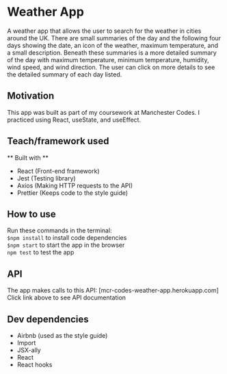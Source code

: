 # Weather App

A weather app that allows the user to search for the weather in cities around the UK. There are small summaries of the day and the following four days showing the date, an icon of the weather, maximum temperature, and a small description. Beneath these summaries is a more detailed summary of the day with maximum temperature, minimum temperature, humidity, wind speed, and wind direction. The user can click on more details to see the detailed summary of each day listed.

## Motivation

This app was built as part of my coursework at Manchester Codes. I practiced using React, useState, and useEffect.

## Teach/framework used

** Built with **

- React (Front-end framework)
- Jest (Testing library)
- Axios (Making HTTP requests to the API)
- Prettier (Keeps code to the style guide)

## How to use

Run these commands in the terminal:\
`$npm install` to install code dependencies\
`$npm start` to start the app in the browser\
`npm test` to test the app

## API

The app makes calls to this API: [mcr-codes-weather-app.herokuapp.com]\
Click link above to see API documentation

## Dev dependencies

- Airbnb (used as the style guide)
- Import
- JSX-ally
- React
- React hooks
